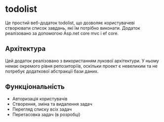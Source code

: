 # todolist
Це простий веб-додаток todolist, що дозволяє користувачеві створювати список завдань, які їм потрібно виконати. Додаток реалізовано за допомогою Asp.net core mvc і ef core.

## Архітектура
Цей додаток реалізовано з використанням лукової архітектури. У ньому немає окремого рівня репозиторіїв, оскільки проект є невеликим та не потребує додаткової абстракції бази даних.

## Функціональність
- Авторизація користувачів
- Створення, зміна та видалення задач
- Перегляд списку всіх задач
- Перетасовка задач (в розробці)